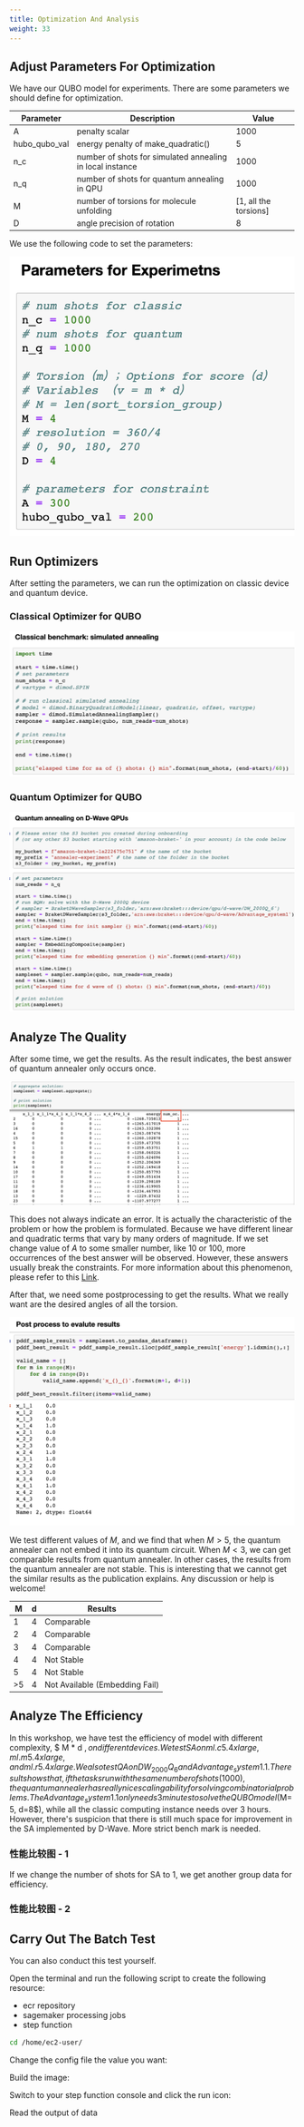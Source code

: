 ```yaml
---
title: Optimization And Analysis
weight: 33 
---
```


## Adjust Parameters For Optimization

We have our QUBO model for experiments. There are some parameters we should define for optimization.

| Parameter | Description | Value |
|--- |--- |--- |
|A | penalty scalar |1000 |
|hubo_qubo_val | energy penalty of make_quadratic() |5|
|n_c | number of shots for simulated annealing in local instance | 1000|
|n_q | number of shots for quantum annealing in QPU | 1000|
|M | number of torsions for molecule unfolding| [1, all the torsions] |
|D| angle precision of rotation| 8|

We use the following code to set the parameters:

![Parameter](/images/parameter.png)

## Run Optimizers

After setting the parameters, we can run the optimization on classic device and quantum device.

### Classical Optimizer for QUBO

![Classical](/images/classical.png)

### Quantum Optimizer for QUBO

![Quantum](/images/quantum.png)

## Analyze The Quality

After some time, we get the results. As the result indicates, the best answer of quantum annealer only 
occurs once.

![OneTimeQA](/images/one-time-qa.png)

This does not always indicate an error. It is actually the characteristic of the problem or how the problem 
is formulated. Because we have different linear and quadratic terms that vary by many orders of magnitude. If we 
set change value of $A$ to some smaller number, like 10 or 100, more occurrences of the best answer will be observed. 
However, these answers usually break the constraints. For more information about this phenomenon, please refer to this 
[Link](https://support.dwavesys.com/hc/en-us/community/posts/1500000698522-Number-of-occurrences-?input_string=number%20occurance).

After that, we need some postprocessing to get the results. What we really want are the desired angles of all the torsion.

![Postprocess](/images/PostProcess.png)

We test different values of $M$, and we find that when $M > 5$, the quantum annealer can not embed it into its quantum circuit. When 
$M < 3$, we can get comparable results from quantum annealer. In other cases, the results from the quantum annealer are not stable. 
This is interesting that we cannot get the similar results as the publication explains. Any discussion or help is welcome!

   |M |d | Results|
   |--- |--- |--- |
   |1|4|Comparable|
   |2|4|Comparable|
   |3|4|Comparable|
   |4|4|Not Stable|
   |5|4|Not Stable|
   |>5|4|Not Available (Embedding Fail)|

## Analyze The Efficiency

In this workshop, we have test the efficiency of model with different complexity, $ M * d $, on different devices. We test SA on ml.c5.4xlarge, 
ml.m5.4xlarge, and ml.r5.4xlarge. We also test QA on DW_2000Q_6 and Advantage_system1.1. The result shows that, if the tasks run with the same 
number of shots (1000), the quantum annealer has really nice scaling ability for solving combinatorial problems. The Advantage_system1.1 only needs 
3 minutes to solve the QUBO model ($M=5, d=8$), while all the classic computing instance needs over 3 hours. However, there's suspicion that there is 
still much space for improvement in the SA implemented by D-Wave. More strict bench mark is needed.


### 性能比较图 - 1

If we change the number of shots for SA to 1, we get another group data for efficiency. 

### 性能比较图 - 2


## Carry Out The Batch Test

You can also conduct this test yourself. 

Open the terminal and run the following script to create the following resource:

* ecr repository
* sagemaker processing jobs
* step function

```sh
cd /home/ec2-user/
```

Change the config file the value you want:

Build the image:

Switch to your step function console and click the run icon:

Read the output of data